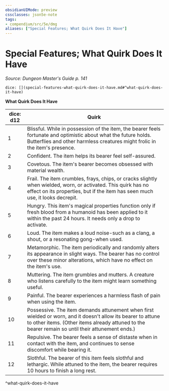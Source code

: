 ```yaml
---
obsidianUIMode: preview
cssclasses: json5e-note
tags:
- compendium/src/5e/dmg
aliases: ["Special Features; What Quirk Does It Have"]
---
```

# Special Features; What Quirk Does It Have
*Source: Dungeon Master's Guide p. 141* 

`dice: [](special-features-what-quirk-does-it-have.md#^what-quirk-does-it-have)`

**What Quirk Does It Have**

| dice: d12 | Quirk |
|-----------|-------|
| 1 | Blissful. While in possession of the item, the bearer feels fortunate and optimistic about what the future holds. Butterflies and other harmless creatures might frolic in the item's presence. |
| 2 | Confident. The item helps its bearer feel self-assured. |
| 3 | Covetous. The item's bearer becomes obsessed with material wealth. |
| 4 | Frail. The item crumbles, frays, chips, or cracks slightly when wielded, worn, or activated. This quirk has no effect on its properties, but if the item has seen much use, it looks decrepit. |
| 5 | Hungry. This item's magical properties function only if fresh blood from a humanoid has been applied to it within the past 24 hours. It needs only a drop to activate. |
| 6 | Loud. The item makes a loud noise-such as a clang, a shout, or a resonating gong-when used. |
| 7 | Metamorphic. The item periodically and randomly alters its appearance in slight ways. The bearer has no control over these minor alterations, which have no effect on the item's use. |
| 8 | Muttering. The item grumbles and mutters. A creature who listens carefully to the item might learn something useful. |
| 9 | Painful. The bearer experiences a harmless flash of pain when using the item. |
| 10 | Possessive. The item demands attunement when first wielded or worn, and it doesn't allow its bearer to attune to other items. (Other items already attuned to the bearer remain so until their attunement ends.) |
| 11 | Repulsive. The bearer feels a sense of distaste when in contact with the item, and continues to sense discomfort while bearing it. |
| 12 | Slothful. The bearer of this item feels slothful and lethargic. While attuned to the item, the bearer requires 10 hours to finish a long rest. |
^what-quirk-does-it-have